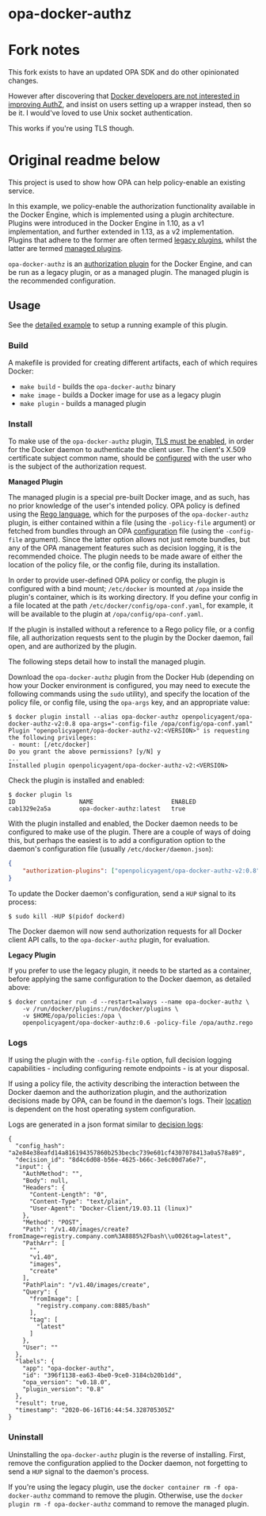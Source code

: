 # opa-docker-authz

# Fork notes

This fork exists to have an updated OPA SDK and do other opinionated changes.

However after discovering that [Docker developers are not interested in improving AuthZ](https://github.com/moby/moby/issues/35711), and
insist on users setting up a wrapper instead, then so be it. I would've loved to use Unix socket authentication.

This works if you're using TLS though.

# Original readme below

This project is used to show how OPA can help policy-enable an existing service.

In this example, we policy-enable the authorization functionality available in the Docker Engine, which is implemented using a plugin architecture. Plugins were introduced in the Docker Engine in 1.10, as a v1 implementation, and further extended in 1.13, as a v2 implementation. Plugins that adhere to the former are often termed [legacy plugins](https://docs.docker.com/engine/extend/legacy_plugins/), whilst the latter are termed [managed plugins](https://docs.docker.com/engine/extend/).

`opa-docker-authz` is an [authorization plugin](https://docs.docker.com/engine/extend/plugins_authorization/) for the Docker Engine, and can be run as a legacy plugin, or as a managed plugin. The managed plugin is the recommended configuration.

## Usage

See the [detailed example](http://www.openpolicyagent.org/docs/docker-authorization.html) to setup a running example of this plugin.

### Build

A makefile is provided for creating different artifacts, each of which requires Docker:

- `make build` - builds the `opa-docker-authz` binary
- `make image` - builds a Docker image for use as a legacy plugin
- `make plugin` - builds a managed plugin

### Install

To make use of the `opa-docker-authz` plugin, [TLS must be enabled](https://docs.docker.com/engine/security/https/), in order for the Docker daemon to authenticate the client user. The client's X.509 certificate subject common name, should be [configured](https://docs.docker.com/engine/extend/plugins_authorization/#default-user-authorization-mechanism) with the user who is the subject of the authorization request.

**Managed Plugin**

The managed plugin is a special pre-built Docker image, and as such, has no prior knowledge of the user's intended policy. OPA policy is defined using the [Rego language](https://www.openpolicyagent.org/docs/language-reference.html), which for the purposes of the `opa-docker-authz` plugin, is either contained within a file (using the `-policy-file` argument) or fetched from bundles through an OPA [configuration](https://www.openpolicyagent.org/docs/latest/configuration/) file (using the `-config-file` argument). Since the latter option allows not just remote bundles, but any of the OPA management features such as decision logging, it is the recommended choice. The plugin needs to be made aware of either the location of the policy file, or the config file, during its installation.

In order to provide user-defined OPA policy or config, the plugin is configured with a bind mount; `/etc/docker` is mounted at `/opa` inside the plugin's container, which is its working directory. If you define your config in a file located at the path `/etc/docker/config/opa-conf.yaml`, for example, it will be available to the plugin at `/opa/config/opa-conf.yaml`.

If the plugin is installed without a reference to a Rego policy file, or a config file, all authorization requests sent to the plugin by the Docker daemon, fail open, and are authorized by the plugin.

The following steps detail how to install the managed plugin.

Download the `opa-docker-authz` plugin from the Docker Hub (depending on how your Docker environment is configured, you may need to execute the following commands using the `sudo` utility), and specify the location of the policy file, or config file, using the `opa-args` key, and an appropriate value:

```
$ docker plugin install --alias opa-docker-authz openpolicyagent/opa-docker-authz-v2:0.8 opa-args="-config-file /opa/config/opa-conf.yaml"
Plugin "openpolicyagent/opa-docker-authz-v2:<VERSION>" is requesting the following privileges:
 - mount: [/etc/docker]
Do you grant the above permissions? [y/N] y
...
Installed plugin openpolicyagent/opa-docker-authz-v2:<VERSION>
```

Check the plugin is installed and enabled:

```
$ docker plugin ls
ID                  NAME                      ENABLED
cab1329e2a5a        opa-docker-authz:latest   true
```

With the plugin installed and enabled, the Docker daemon needs to be configured to make use of the plugin. There are a couple of ways of doing this, but perhaps the easiest is to add a configuration option to the daemon's configuration file (usually `/etc/docker/daemon.json`):

```json
{
    "authorization-plugins": ["openpolicyagent/opa-docker-authz-v2:0.8"]
}
```

To update the Docker daemon's configuration, send a `HUP` signal to its process:

```
$ sudo kill -HUP $(pidof dockerd)
```

The Docker daemon will now send authorization requests for all Docker client API calls, to the `opa-docker-authz` plugin, for evaluation.

**Legacy Plugin**

If you prefer to use the legacy plugin, it needs to be started as a container, before applying the same configuration to the Docker daemon, as detailed above:

```
$ docker container run -d --restart=always --name opa-docker-authz \
    -v /run/docker/plugins:/run/docker/plugins \
    -v $HOME/opa/policies:/opa \
    openpolicyagent/opa-docker-authz:0.6 -policy-file /opa/authz.rego
```

### Logs

If using the plugin with the `-config-file` option, full decision logging capabilities - including configuring remote endpoints - is at your disposal.

If using a policy file, the activity describing the interaction between the Docker daemon and the authorization plugin, and the authorization decisions made by OPA, can be found in the daemon's logs. Their [location](https://docs.docker.com/config/daemon/#read-the-logs) is dependent on the host operating system configuration.

Logs are generated in a json format similar to [decision logs](https://www.openpolicyagent.org/docs/latest/management/#decision-logs):

```
{
  "config_hash": "a2e84e38eafd14a816194357860b253becbc739e601cf4307078413a0a578a89",
  "decision_id": "8d4c6d08-b56e-4625-b66c-3e6c00d7a6e7",
  "input": {
    "AuthMethod": "",
    "Body": null,
    "Headers": {
      "Content-Length": "0",
      "Content-Type": "text/plain",
      "User-Agent": "Docker-Client/19.03.11 (linux)"
    },
    "Method": "POST",
    "Path": "/v1.40/images/create?fromImage=registry.company.com%3A8885%2Fbash\\u0026tag=latest",
    "PathArr": [
      "",
      "v1.40",
      "images",
      "create"
    ],
    "PathPlain": "/v1.40/images/create",
    "Query": {
      "fromImage": [
        "registry.company.com:8885/bash"
      ],
      "tag": [
        "latest"
      ]
    },
    "User": ""
  },
  "labels": {
    "app": "opa-docker-authz",
    "id": "396f1138-ea63-4be0-9ce0-3184cb20b1dd",
    "opa_version": "v0.18.0",
    "plugin_version": "0.8"
  },
  "result": true,
  "timestamp": "2020-06-16T16:44:54.328705305Z"
}
```

### Uninstall

Uninstalling the `opa-docker-authz` plugin is the reverse of installing. First, remove the configuration applied to the Docker daemon, not forgetting to send a `HUP` signal to the daemon's process.

If you're using the legacy plugin, use the `docker container rm -f opa-docker-authz` command to remove the plugin. Otherwise, use the `docker plugin rm -f opa-docker-authz` command to remove the managed plugin.

